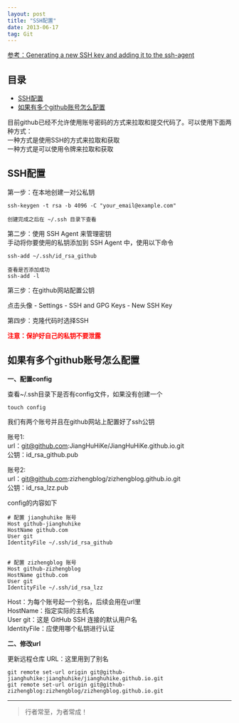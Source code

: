```yaml
---
layout: post
title: "SSH配置"
date: 2013-06-17
tag: Git
---
```


[参考：Generating a new SSH key and adding it to the ssh-agent](https://docs.github.com/en/authentication/connecting-to-github-with-ssh/generating-a-new-ssh-key-and-adding-it-to-the-ssh-agent)



## 目录
- [SSH配置](#content1)   
- [如果有多个github账号怎么配置](#content2)   






目前github已经不允许使用账号密码的方式来拉取和提交代码了。可以使用下面两种方式：<br>
一种方式是使用SSH的方式来拉取和获取<br>
一种方式是可以使用令牌来拉取和获取<br>


<!-- ************************************************ -->
## <a id="content1"></a>SSH配置


第一步：在本地创建一对公私钥
```
ssh-keygen -t rsa -b 4096 -C "your_email@example.com"

创建完成之后在 ~/.ssh 目录下查看
```


第二步：使用 SSH Agent 来管理密钥<br>
手动将你要使用的私钥添加到 SSH Agent 中，使用以下命令
```
ssh-add ~/.ssh/id_rsa_github

查看是否添加成功
ssh-add -l
```

第三步：在github网站配置公钥

点击头像 - Settings - SSH and GPG Keys - New SSH Key


第四步：克隆代码时选择SSH

<span style="color:red; font-weight:Bold">注意：保护好自己的私钥不要泄露</span>


<!-- ************************************************ -->
## <a id="content2">如果有多个github账号怎么配置</a>

**一、配置config**

查看~/.ssh目录下是否有config文件，如果没有创建一个

```
touch config
```
我们有两个账号并且在github网站上配置好了ssh公钥  

账号1:      
url：git@github.com:JiangHuHiKe/JiangHuHiKe.github.io.git       
公钥：id_rsa_github.pub     

账号2:    
url：git@github.com:zizhengblog/zizhengblog.github.io.git      
公钥：id_rsa_lzz.pub    

config的内容如下
```
# 配置 jianghuhike 账号  
Host github-jianghuhike
HostName github.com
User git
IdentityFile ~/.ssh/id_rsa_github


# 配置 zizhengblog 账号
Host github-zizhengblog
HostName github.com
User git
IdentityFile ~/.ssh/id_rsa_lzz
```
Host：为每个账号起一个别名，后续会用在url里         
HostName：指定实际的主机名       
User git：这是 GitHub SSH 连接的默认用户名    
IdentityFile：应使用哪个私钥进行认证    

**二、修改url**  

更新远程仓库 URL：这里用到了别名   
```
git remote set-url origin git@github-jianghuhike:jianghuhike/jianghuhike.github.io.git    
git remote set-url origin git@github-zizhengblog:zizhengblog/zizhengblog.github.io.git   
```


----------
>  行者常至，为者常成！


